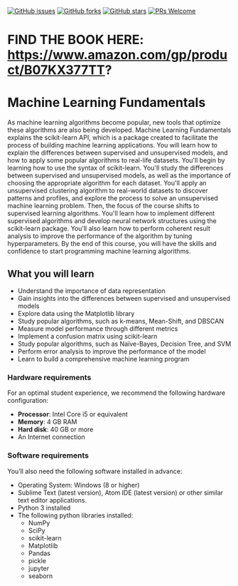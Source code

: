 [![GitHub issues](https://img.shields.io/github/issues/TrainingByPackt/Machine-Learning-Fundamentals.svg)](https://github.com/TrainingByPackt/Beginning-Machine-Learning-with-scikit-learn/issues)
[![GitHub forks](https://img.shields.io/github/forks/TrainingByPackt/Machine-Learning-Fundamentals.svg)](https://github.com/TrainingByPackt/Beginning-Machine-Learning-with-scikit-learn/network)
[![GitHub stars](https://img.shields.io/github/stars/TrainingByPackt/Machine-Learning-Fundamentals.svg)](https://github.com/TrainingByPackt/Machine-Learning-Fundamentals/stargazers)
[![PRs Welcome](https://img.shields.io/badge/PRs-welcome-brightgreen.svg)](https://github.com/TrainingByPackt/Machine-Learning-Fundamentals/pulls)


# FIND THE BOOK HERE: https://www.amazon.com/gp/product/B07KX377TT?

# Machine Learning Fundamentals
As machine learning algorithms become popular, new tools that optimize these algorithms are also being developed. Machine Learning Fundamentals explains the scikit-learn API, which is a package created to facilitate the process of building machine learning applications. You will learn how to explain the differences between supervised and unsupervised models, and how to apply some popular algorithms to real-life datasets. 
You'll begin by learning how to use the syntax of scikit-learn. You'll study the differences between supervised and unsupervised models, as well as the importance of choosing the appropriate algorithm for each dataset. You'll apply an unsupervised clustering algorithm to real-world datasets to discover patterns and profiles, and explore the process to solve an unsupervised machine learning problem. Then, the focus of the course shifts to supervised learning algorithms. You'll learn how to implement different supervised algorithms and develop neural network structures using the scikit-learn package. You'll also learn how to perform coherent result analysis to improve the performance of the algorithm by tuning hyperparameters. 
By the end of this course, you will have the skills and confidence to start programming machine learning algorithms.


## What you will learn
* Understand the importance of data representation
* Gain insights into the differences between supervised and unsupervised models
* Explore data using the Matplotlib library
* Study popular algorithms, such as k-means, Mean-Shift, and DBSCAN
* Measure model performance through different metrics
* Implement a confusion matrix using scikit-learn
* Study popular algorithms, such as Naïve-Bayes, Decision Tree, and SVM
* Perform error analysis to improve the performance of the model
* Learn to build a comprehensive machine learning program


### Hardware requirements
For an optimal student experience, we recommend the following hardware configuration:
* **Processor**: Intel Core i5 or equivalent
* **Memory**: 4 GB RAM
* **Hard disk**: 40 GB or more
* An Internet connection



### Software requirements
You’ll also need the following software installed in advance:

* Operating System: Windows (8 or higher)
* Sublime Text (latest version), Atom IDE (latest version) or other similar text editor applications.
* Python 3 installed
* The following python libraries installed:
  * NumPy
  * SciPy
  * scikit-learn
  * Matplotlib
  * Pandas
  * pickle
  * jupyter
  * seaborn






